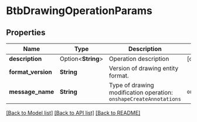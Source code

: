 # BtbDrawingOperationParams

## Properties

Name | Type | Description | Notes
------------ | ------------- | ------------- | -------------
**description** | Option<**String**> | Operation description | [optional]
**format_version** | **String** | Version of drawing entity format. | 
**message_name** | **String** | Type of drawing modification operation: `onshapeCreateAnnotations` | `onshapeEditAnnotations` | 

[[Back to Model list]](../README.md#documentation-for-models) [[Back to API list]](../README.md#documentation-for-api-endpoints) [[Back to README]](../README.md)


